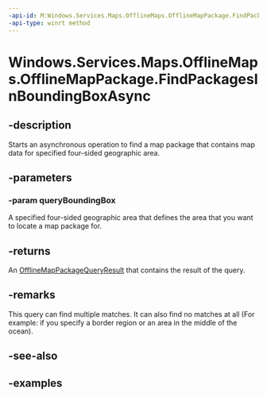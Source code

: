```yaml
---
-api-id: M:Windows.Services.Maps.OfflineMaps.OfflineMapPackage.FindPackagesInBoundingBoxAsync(Windows.Devices.Geolocation.GeoboundingBox)
-api-type: winrt method
---
```


<!-- Method syntax.
public IAsyncOperation<OfflineMapPackageQueryResult> OfflineMapPackage.FindPackagesInBoundingBoxAsync(GeoboundingBox queryBoundingBox)
-->

# Windows.Services.Maps.OfflineMaps.OfflineMapPackage.FindPackagesInBoundingBoxAsync


## -description

Starts an asynchronous operation to find a map package that contains map data for specified four-sided geographic area.

## -parameters

### -param queryBoundingBox

A specified four-sided geographic area that defines the area that you want to locate a map package for.

## -returns

An [OfflineMapPackageQueryResult](offlinemappackagequeryresult.md) that contains the result of the query.

## -remarks

This query can find multiple matches. It can also find no matches at all (For example: if you specify a border region or an area in the middle of the ocean).

## -see-also

## -examples


